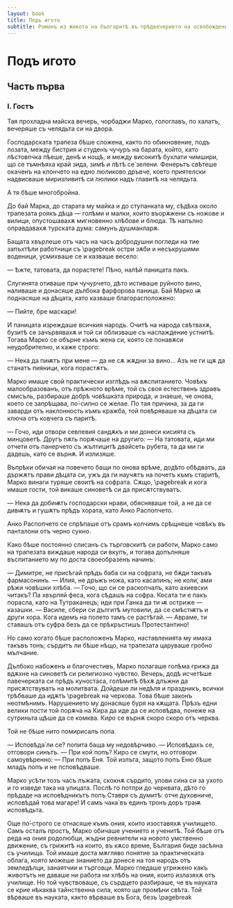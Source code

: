 ```yaml
---
layout: book
title: Подъ игото
subtitle: Романъ из живота на българитѣ въ прѣдвечерието на освобождението
---
```


# Подъ игото

## Часть първа

### I. Гостъ

Тая прохладна майска вечерь, чорбаджи Марко, гологлавъ, по халатъ, вечеряше съ челядьта си на двора.

Господарската трапеза бѣше сложена, както по обикновение, подъ лозата, между бистрия и студенъ чучуръ на барата, който, като лѣстовпчка пѣеше, денѣ и нощѣ, и между високитѣ бухлати чимшири, що се тъмнѣяха край зида, зимѣ и лѣтѣ се́ зелени. Фенерьтъ свѣтеше окаченъ на клончето на едно люликово дръвче, което приятелски надвисваше миризливитѣ си люлики надъ главитѣ на челядьта.

А тя бѣше многобройна.

До бай Марка, до старата му майка и до ступанката му, сѣдѣха около трапезата роякъ дѣца — голѣми и малки, които въорѫжени съ ножове и вилици, опустошавахѫ мигновенно хлѣбове и блюда. Тѣ напълно оправдавахѫ турската дума: самунъ душманларѫ.

Бащата хвърлеше отъ часъ на часъ добродушни погледи на тие запъхтѣли работници съ \pagebreak остри зѫби и несъкрушими воденици, усмихваше се и казваше весело:

— Ѣжте, татовата, да порастете! Пѣно, налѣй паницата пакъ.

Слугинята отиваше при чучурчето, дѣто истиваше руйното вино, наливаше и донасяше дълбока фарфорова паница. Бай Марко ѭ поднасяше на дѣцата, като казваше благорасположено:

— Пийте, бре маскари!

И паницата изреждаше всичкия народъ. Очитѣ на народа свѣтвахѫ, бузитѣ се зачървявахѫ и той си облизваше съ наслаждение устнитѣ. Тогава Марко се обърне къмъ жена си, която се понавѫси неудобрително, и каже строго:

— Нека да пиѭтъ при мене — да не сѫ жѫдни за вино… Азъ не ги щѫ да станатъ пияници, кога порастѫтъ.

Марко имаше свой практически изглѣдъ на вѫспитанието. Човѣкъ малообразованъ, отъ прѣжното врѣме, той съ своя естественъ здравъ смисъль, разбираше добрѣ човѣшката природа, и знаеше, че онова, което се запрѣщава, по́-силно се желае. По тая причина, за да ги заварди отъ наклонность къмъ кражба, той повѣряваше на дѣцата си ключа отъ ковчега съ паритѣ.

— Гочо, иди отвори севлевия сандѫкъ и ми донеси кисията съ минцоветѣ. Другъ пѫть порѫчаше на другиго: — На татовата, иди ми отчети отъ панерчето съ жълтицитѣ двайсеть рубета, та да ми ги дадешь, като се върнѫ. И излизяше.

Въпрѣки обичая на повечето бащи по онова врѣме, додѣто обѣдватъ, да държѫтъ прави дѣцата си, ужъ да ги научѫтъ на почетъ къмъ старитѣ, Марко винаги туряше своитѣ на софрата. Сѫщо, \pagebreak и кога имаше гости, той викаше синоветѣ си да присѫтствуватъ.

— Нека да добиѭтъ господарски нрави, обясняваше той, а не да се дивѭтъ и гушѫтъ прѣдъ хората, като Анко Распопчето.

Анко Распопчето се спрѣпаше отъ срамъ колчимъ срѣщнеше човѣкъ въ панталони отъ черно сукно.

Како бѣше постоянно слисанъ съ търговскитѣ си работи, Марко само на трапезата виждаше народа си вкупъ, и тогава допълняше въспитанието му по доста своеобразенъ начинъ:

— Димитре, не присѣгай прѣдъ баба си на софрата, не бѫди такъвъ фармасонинъ.
— Илия, не дръжъ ножа, като касапинъ; не коли́, ами рѣжи човѣшки хлѣба.
— Гочо, що си се раскопчалъ, като ахиевски читакъ? Па хвърляй феса, кога сѣдашъ на софра. Косата ти е пакъ порасла, като на Тутраканецъ; иди при Ганка да ти ѭ остриже — казашки.
— Василе, сбери си дългитѣ мутовили, да се смѣстѭтъ и други хора. Кога идемъ на полето тамъ се растѣгай.
— Авраме, ти ставашъ отъ суфра безъ да се прѣкръстишъ Протестантино!

Но само когато бѣше расположенъ Марко, наставленията му имаха такъвъ тонъ; сърдитъ ли бѣше нѣщо, на трапезата царуваше гробно мълчание.

Дълбоко набоженъ и благочестивъ, Марко полагаше голѣма грижа да вдѫхне на синоветѣ си религиозно чувство. Вечерь, додѣ исчетѣше павечерката си прѣдъ куностаса, голѣмитѣ бѣхѫ длъжни да присѫтствуватъ на молитвата. Дойдеше ли недѣля и праздникъ, всички трѣбваше да идѫтъ \pagebreak на черкова. Това бѣше законъ неотмѣнимъ. Нарушението му донасяше буря на кѫщата. Прѣзъ едни велики пости той порѫча на Кира да иде да се исповѣдва, понеже на сутриньта щѣше да се комква. Киро се върнѫ скоро скоро отъ черква.

Той не бѣше нито помирисалъ попа.

— Исповѣда́ ли се? попита баща му недовѣрчиво.
— Исповѣдахъ се, отговори синътъ.
— При кой попъ?
Киро се смути, но отговори самоувѣренно:
— При попъ Еня.
Той излъга, защото попъ Еню бѣше младъ попъ и не псповѣдваше.

Марко усѣти тозъ часъ лъжата, скокнѫ сърдито, улови сина си за ухото и го изведе така на улицата. Послѣ го потпри до черквата, дѣто го прѣдаде на исповѣдникътъ попъ Ставря съ думитѣ: отче духовниче, исповѣдай това магаре! И самъ чака̀ въ единъ тронъ доръ траѭ исповѣдьта.

Още по́-строго се отнасяше къмъ ония, които изоставяхѫ училището. Самъ осталъ простъ, Марко обичаше учението и ученитѣ. Той бѣше отъ реда на ония родолюбци, жъдни ревнители на новото умственно движение, съ грижитѣ на които, въ кѫсо време, България биде засѣяна съ училища. Той имаше доста мѫгляво понятие за практическата облага, която можеше знанието да донесе на тоя народъ отъ земледѣлци, занаятчии и търговци. Марко гледаше угрижено какъ животътъ не даваше ни работа ни хлѣбъ на ония, които излазяхѫ отъ училище. Но той чувствоваше, съ сърдцето разбираше, че въ науката се крие нѣкаква тайнственна сила, която ще промѣни свѣта. Той вѣрваше въ науката, както вѣрваше въ Бога, безъ \pagebreak


